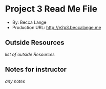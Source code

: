 # Project 3 Read Me File
+ By: Becca Lange
+ Production URL: <http://e2p3.beccalange.me>

## Outside Resources
*list of outside Resources*

## Notes for instructor
*any notes*
